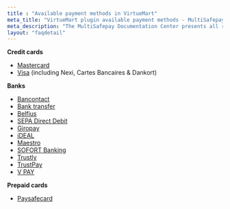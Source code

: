 ```yaml
---
title : "Available payment methods in VirtueMart"
meta_title: "VirtueMart plugin available payment methods - MultiSafepay Documentation Center"
meta_description: "The MultiSafepay Documentation Center presents all relevant information about our Plugins and API. You can also find support pages for Payment Methods, Tools and General Questions as well as the contact details of our Support and Integration Teams."
layout: "faqdetail"
---
```

__Credit cards__

+ [Mastercard](/payment-methods/mastercard)
+ [Visa](/payment-methods/visa) (including Nexi, Cartes Bancaires & Dankort)

__Banks__

+ [Bancontact](/payment-methods/bancontact)
+ [Bank transfer](/payment-methods/bank-transfer)
+ [Belfius](/payment-methods/belfius)
+ [SEPA Direct Debit](/payment-methods/banks/sepa-direct-debit)
+ [Giropay](/payment-methods/giropay)
+ [iDEAL](/payment-methods/ideal)
+ [Maestro](/payment-methods/maestro)
+ [SOFORT Banking](/payment-methods/sofort-banking)
+ [Trustly](/payment-methods/trustly)
+ [TrustPay](/payment-methods/trustpay)
+ [V PAY](/payment-methods/credit-and-debit-cards/vpay/)


__Prepaid cards__ 

+ [Paysafecard](/payment-methods/paysafecard)
